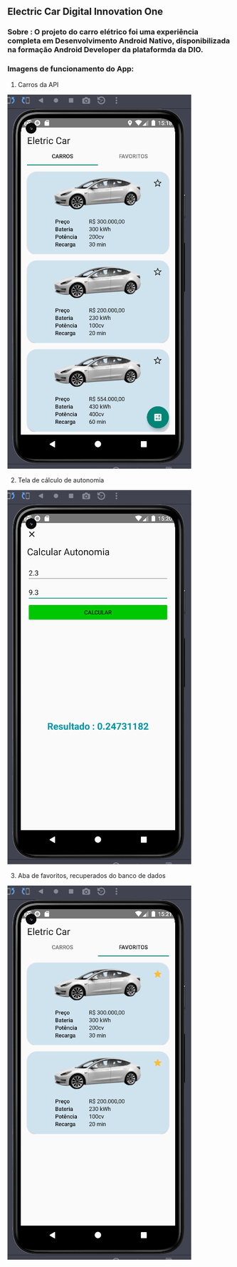 ## Electric Car Digital Innovation One

### Sobre : O projeto do carro elétrico foi uma experiência completa em Desenvolvimento Android Nativo, disponibilizada na formação Android Developer da plataformda da DIO.

### Imagens de funcionamento do App:

1) Carros da API

![Alter text](./resources/eletric-car-app.png)

2) Tela de cálculo de autonomia

![Alter text](./resources/eletric-car-app-2.png)

3) Aba de favoritos, recuperados do banco de dados

![Alter text](./resources/eletric-car-app-3.png)